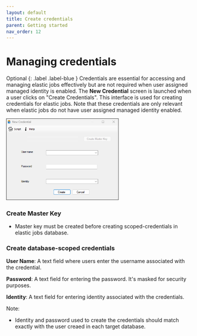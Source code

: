 ```yaml
---
layout: default
title: Create credentials
parent: Getting started
nav_order: 12
---
```


# Managing credentials
Optional
{: .label .label-blue }
Credentials are essential for accessing and managing elastic jobs effectively but are not required when user assigned managed identity is enabled.
The **New Credential** screen is launched when a user clicks on "Create Credentials". This interface is used for creating credentials for elastic jobs. Note that these credentials are only relevant when elastic jobs do not have user assigned managed identity enabled.

   <img src="../../media/credentials-screen.png"  style="width:60%; height:60%">

### Create Master Key 
- Master key must be created before creating scoped-credentials in elastic jobs database.

### Create database-scoped credentials

 **User Name**: A text field where users enter the username associated with the credential.

**Password**: A text field for entering the password. It's masked for security purposes. 

**Identity**: A text field for entering identity associated with the credentials.

Note: 
- Identity and password used to create the credentials should match exactly with the user creaed in each target database.




